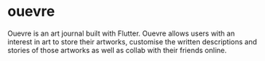 # ouevre

Ouevre is an art journal built with Flutter. Ouevre allows users with an interest in art to store their artworks, customise the written descriptions and stories of those artworks as well as collab with their friends online.  